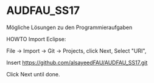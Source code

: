 # AUDFAU_SS17
Mögliche Lösungen zu den Programmieraufgaben



HOWTO Import Eclipse:

File -> Import -> Git -> Projects, click Next, Select "URI",

Insert https://github.com/alsayeedFAU/AUDFAU_SS17.git

Click Next until done.
